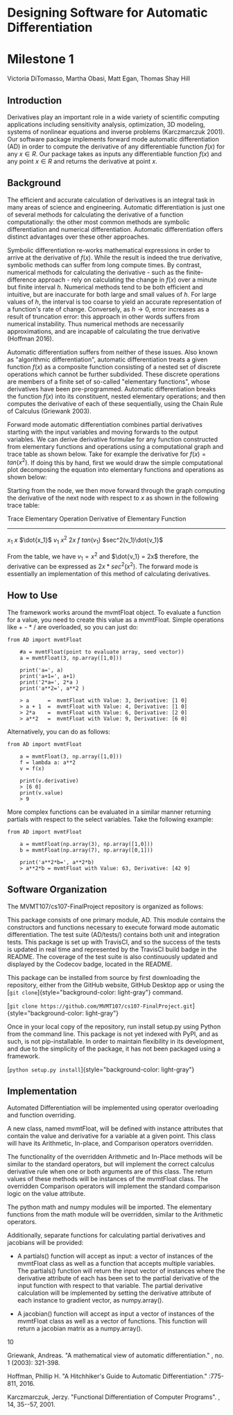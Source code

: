 
# Designing Software for Automatic Differentiation

# Milestone 1

Victoria DiTomasso, Martha Obasi, Matt Egan, Thomas Shay Hill

## Introduction

Derivatives play an important role in a wide variety of scientific
computing applications including sensitivity analysis, optimization, 3D
modeling, systems of nonlinear equations and inverse problems
(Karczmarczuk 2001). Our software package implements forward mode
automatic differentiation (AD) in order to compute the derivative of any
differentiable function $f(x)$ for any $x \in R$. Our package takes as
inputs any differentiable function $f(x)$ and any point $x \in R$ and
returns the derivative at point $x$.

## Background

The efficient and accurate calculation of derivatives is an integral
task in many areas of science and engineering. Automatic differentiation
is just one of several methods for calculating the derivative of a
function computationally: the other most common methods are symbolic
differentiation and numerical differentiation. Automatic differentiation
offers distinct advantages over these other approaches.

Symbolic differentiation re-works mathematical expressions in order to
arrive at the derivative of $f(x)$. While the result is indeed the true
derivative, symbolic methods can suffer from long compute times. By
contrast, numerical methods for calculating the derivative - such as the
finite-difference approach - rely on calculating the change in $f(x)$
over a minute but finite interval $h$. Numerical methods tend to be both
efficient and intuitive, but are inaccurate for both large and small
values of $h$. For large values of $h$, the interval is too coarse to
yield an accurate representation of a function's rate of change.
Conversely, as $h \rightarrow 0$, error increases as a result of
truncation error: this approach in other words suffers from numerical
instability. Thus numerical methods are necessarily approximations, and
are incapable of calculating the true derivative (Hoffman 2016).

Automatic differentiation suffers from neither of these issues. Also
known as \"algorithmic differentiation\", automatic differentiation
treats a given function $f(x)$ as a composite function consisting of a
nested set of discrete operations which cannot be further subdivided.
These discrete operations are members of a finite set of so-called
\"elementary functions\", whose derivatives have been pre-programmed.
Automatic differentiation breaks the function $f(x)$ into its
constituent, nested elementary operations; and then computes the
derivative of each of these sequentially, using the Chain Rule of
Calculus (Griewank 2003).

Forward mode automatic differentiation combines partial derivatives
starting with the input variables and moving forwards to the output
variables. We can derive derivative formulae for any function
constructed from elementary functions and operations using a
computational graph and trace table as shown below. Take for example the
derivative for $f(x) = tan (x^2)$. If doing this by hand, first we would
draw the simple computational plot decomposing the equation into
elementary functions and operations as shown below:

Starting from the node, we then move forward through the graph computing
the derivative of the next node with respect to $x$ as shown in the
following trace table:

  Trace   Elementary Operation   Derivative of Elementary Function
  ------- ---------------------- -----------------------------------
  $x_1$   $x$                    $\dot{x_1}$
  $v_1$   $x^2$                  $2x$
  $f$     $tan(v_1)$             $sec^2(v_1)\dot{v_1}$

From the table, we have $v_1 = x^2$ and $\dot{v_1} = 2x$ therefore, the
derivative can be expressed as $2x*sec^2(x^2)$. The forward mode is
essentially an implementation of this method of calculating derivatives.

## How to Use

The framework works around the mvmtFloat object. To evaluate a function
for a value, you need to create this value as a mvmtFloat. Simple
operations like + - \* / are overloaded, so you can just do:

``` {.python language="Python"}
from AD import mvmtFloat

    #a = mvmtFloat(point to evaluate array, seed vector))
    a = mvmtFloat(3, np.array([1,0]))

    print('a=', a)
    print('a+1=', a+1)
    print('2*a=', 2*a )
    print('a**2=', a**2 )

    > a      =  mvmtFloat with Value: 3, Derivative: [1 0]
    > a + 1  =  mvmtFloat with Value: 4, Derivative: [1 0]
    > 2*a    =  mvmtFloat with Value: 6, Derivative: [2 0]
    > a**2   =  mvmtFloat with Value: 9, Derivative: [6 0]
```

Alternatively, you can do as follows:

``` {.python language="Python"}
from AD import mvmtFloat
    
    a = mvmtFloat(3, np.array([1,0]))
    f = lambda a: a**2 
    v = f(x)
    
    print(v.derivative)
    > [6 0]
    print(v.value)
    > 9
```

More complex functions can be evaluated in a similar manner returning
partials with respect to the select variables. Take the following
example:

``` {.python language="Python"}
from AD import mvmtFloat
    
    a = mvmtFloat(np.array(3), np.array([1,0]))
    b = mvmtFloat(np.array(7), np.array([0,1]))
    
    print('a**2*b=', a**2*b)
    > a**2*b = mvmtFloat with Value: 63, Derivative: [42 9]
```

## Software Organization

The MVMT107/cs107-FinalProject repository is organized as follows:

This package consists of one primary module, AD. This module contains
the constructors and functions necessary to execute forward mode
automatic differentiation. The test suite (AD/tests/) contains both unit
and integration tests. This package is set up with TravisCI, and so the
success of the tests is updated in real time and represented by the
TravisCI build badge in the README. The coverage of the test suite is
also continuously updated and displayed by the Codecov badge, located in
the README.

This package can be installed from source by first downloading the
repository, either from the GitHub website, GitHub Desktop app or using
the [`git clone`]{style="background-color: light-gray"} command.

[`git clone https://github.com/MVMT107/cs107-FinalProject.git`]{style="background-color: light-gray"}

Once in your local copy of the repository, run install setup.py using
Python from the command line. This package is not yet indexed with PyPI,
and as such, is not pip-installable. In order to maintain flexibility in
its development, and due to the simplicity of the package, it has not
been packaged using a framework.

[`python setup.py install`]{style="background-color: light-gray"}

## Implementation

Automated Differentiation will be implemented using operator overloading
and function overriding.

A new class, named mvmtFloat, will be defined with instance attributes
that contain the value and derivative for a variable at a given point.
This class will have its Arithmetic, In-place, and Comparison operators
overridden.

The functionality of the overridden Arithmetic and In-Place methods will
be similar to the standard operators, but will implement the correct
calculus derivative rule when one or both arguments are of this class.
The return values of these methods will be instances of the mvmtFloat
class. The overridden Comparison operators will implement the standard
comparison logic on the value attribute.

The python math and numpy modules will be imported. The elementary
functions from the math module will be overridden, similar to the
Arithmetic operators.

Additionally, separate functions for calculating partial derivatives and
jacobians will be provided:

-   A partials() function will accept as input: a vector of instances of
    the mvmtFloat class as well as a function that accepts multiple
    variables. The partials() function will return the input vector of
    instances where the derivative attribute of each has been set to the
    partial derivative of the input function with respect to that
    variable. The partial derivative calculation will be implemented by
    setting the derivative attribute of each instance to gradient
    vector, as numpy.array().

-   A jacobian() function will accept as input a vector of instances of
    the mvmtFloat class as well as a vector of functions. This function
    will return a jacobian matrix as a numpy.array().

10

Griewank, Andreas. \"A mathematical view of automatic differentiation.\"
, no. 1 (2003): 321-398.

Hoffman, Phillip H. "A Hitchhiker's Guide to Automatic Differentiation."
:775-811, 2016.

Karczmarczuk, Jerzy. "Functional Differentiation of Computer Programs\".
, 14, 35--57, 2001.
